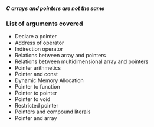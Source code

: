 #### *C arrays and pointers are not the same*

### List of arguments covered

* Declare a pointer
* Address of operator
* Indirection operator
* Relations between array and pointers
* Relations between multidimensional array and pointers
* Pointer arithmetics
* Pointer and const
* Dynamic Memory Allocation 
* Pointer to function
* Pointer to pointer
* Pointer to void
* Restricted pointer
* Pointers and compound literals
* Pointer and array
